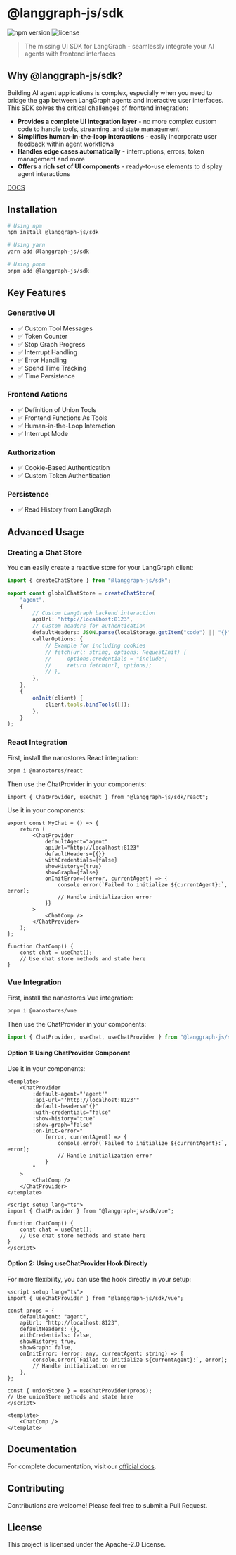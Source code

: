 # @langgraph-js/sdk

![npm version](https://img.shields.io/npm/v/@langgraph-js/sdk)
![license](https://img.shields.io/npm/l/@langgraph-js/sdk)

> The missing UI SDK for LangGraph - seamlessly integrate your AI agents with frontend interfaces

## Why @langgraph-js/sdk?

Building AI agent applications is complex, especially when you need to bridge the gap between LangGraph agents and interactive user interfaces. This SDK solves the critical challenges of frontend integration:

- **Provides a complete UI integration layer** - no more complex custom code to handle tools, streaming, and state management
- **Simplifies human-in-the-loop interactions** - easily incorporate user feedback within agent workflows
- **Handles edge cases automatically** - interruptions, errors, token management and more
- **Offers a rich set of UI components** - ready-to-use elements to display agent interactions

[DOCS](https://langgraph-js.netlify.app)

## Installation

```bash
# Using npm
npm install @langgraph-js/sdk

# Using yarn
yarn add @langgraph-js/sdk

# Using pnpm
pnpm add @langgraph-js/sdk
```

## Key Features

### Generative UI

- ✅ Custom Tool Messages
- ✅ Token Counter
- ✅ Stop Graph Progress
- ✅ Interrupt Handling
- ✅ Error Handling
- ✅ Spend Time Tracking
- ✅ Time Persistence

### Frontend Actions

- ✅ Definition of Union Tools
- ✅ Frontend Functions As Tools
- ✅ Human-in-the-Loop Interaction
- ✅ Interrupt Mode

### Authorization

- ✅ Cookie-Based Authentication
- ✅ Custom Token Authentication

### Persistence

- ✅ Read History from LangGraph

## Advanced Usage

### Creating a Chat Store

You can easily create a reactive store for your LangGraph client:

```typescript
import { createChatStore } from "@langgraph-js/sdk";

export const globalChatStore = createChatStore(
    "agent",
    {
        // Custom LangGraph backend interaction
        apiUrl: "http://localhost:8123",
        // Custom headers for authentication
        defaultHeaders: JSON.parse(localStorage.getItem("code") || "{}"),
        callerOptions: {
            // Example for including cookies
            // fetch(url: string, options: RequestInit) {
            //     options.credentials = "include";
            //     return fetch(url, options);
            // },
        },
    },
    {
        onInit(client) {
            client.tools.bindTools([]);
        },
    }
);
```

### React Integration

First, install the nanostores React integration:

```bash
pnpm i @nanostores/react
```

Then use the ChatProvider in your components:

```tsx
import { ChatProvider, useChat } from "@langgraph-js/sdk/react";
```

Use it in your components:

```tsx
export const MyChat = () => {
    return (
        <ChatProvider
            defaultAgent="agent"
            apiUrl="http://localhost:8123"
            defaultHeaders={{}}
            withCredentials={false}
            showHistory={true}
            showGraph={false}
            onInitError={(error, currentAgent) => {
                console.error(`Failed to initialize ${currentAgent}:`, error);
                // Handle initialization error
            }}
        >
            <ChatComp />
        </ChatProvider>
    );
};

function ChatComp() {
    const chat = useChat();
    // Use chat store methods and state here
}
```

### Vue Integration

First, install the nanostores Vue integration:

```bash
pnpm i @nanostores/vue
```

Then use the ChatProvider in your components:

```typescript
import { ChatProvider, useChat, useChatProvider } from "@langgraph-js/sdk/vue";
```

#### Option 1: Using ChatProvider Component

Use it in your components:

```vue
<template>
    <ChatProvider
        :default-agent="'agent'"
        :api-url="'http://localhost:8123'"
        :default-headers="{}"
        :with-credentials="false"
        :show-history="true"
        :show-graph="false"
        :on-init-error="
            (error, currentAgent) => {
                console.error(`Failed to initialize ${currentAgent}:`, error);
                // Handle initialization error
            }
        "
    >
        <ChatComp />
    </ChatProvider>
</template>

<script setup lang="ts">
import { ChatProvider } from "@langgraph-js/sdk/vue";

function ChatComp() {
    const chat = useChat();
    // Use chat store methods and state here
}
</script>
```

#### Option 2: Using useChatProvider Hook Directly

For more flexibility, you can use the hook directly in your setup:

```vue
<script setup lang="ts">
import { useChatProvider } from "@langgraph-js/sdk/vue";

const props = {
    defaultAgent: "agent",
    apiUrl: "http://localhost:8123",
    defaultHeaders: {},
    withCredentials: false,
    showHistory: true,
    showGraph: false,
    onInitError: (error: any, currentAgent: string) => {
        console.error(`Failed to initialize ${currentAgent}:`, error);
        // Handle initialization error
    },
};

const { unionStore } = useChatProvider(props);
// Use unionStore methods and state here
</script>

<template>
    <ChatComp />
</template>
```

## Documentation

For complete documentation, visit our [official docs](https://langgraph-js.netlify.app).

## Contributing

Contributions are welcome! Please feel free to submit a Pull Request.

## License

This project is licensed under the Apache-2.0 License.
